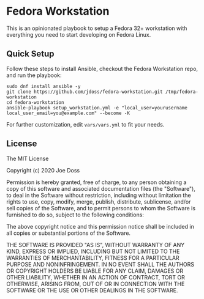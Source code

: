 # Fedora Workstation

This is an opinionated playbook to setup a Fedora 32+ workstation with everything you need to start developing on Fedora Linux.

## Quick Setup

Follow these steps to install Ansible, checkout the Fedora Workstation repo, and run the playbook:

```
sudo dnf install ansible -y
git clone https://github.com/jdoss/fedora-workstation.git /tmp/fedora-workstation
cd fedora-workstation
ansible-playbook setup_workstation.yml -e "local_user=yourusername local_user_email=you@example.com" --become -K
```

For further customization, edit `vars/vars.yml` to fit your needs.

## License

The MIT License

Copyright (c) 2020 Joe Doss

Permission is hereby granted, free of charge, to any person obtaining a copy
of this software and associated documentation files (the "Software"), to deal
in the Software without restriction, including without limitation the rights
to use, copy, modify, merge, publish, distribute, sublicense, and/or sell
copies of the Software, and to permit persons to whom the Software is
furnished to do so, subject to the following conditions:

The above copyright notice and this permission notice shall be included in
all copies or substantial portions of the Software.

THE SOFTWARE IS PROVIDED "AS IS", WITHOUT WARRANTY OF ANY KIND, EXPRESS OR
IMPLIED, INCLUDING BUT NOT LIMITED TO THE WARRANTIES OF MERCHANTABILITY,
FITNESS FOR A PARTICULAR PURPOSE AND NONINFRINGEMENT. IN NO EVENT SHALL THE
AUTHORS OR COPYRIGHT HOLDERS BE LIABLE FOR ANY CLAIM, DAMAGES OR OTHER
LIABILITY, WHETHER IN AN ACTION OF CONTRACT, TORT OR OTHERWISE, ARISING FROM,
OUT OF OR IN CONNECTION WITH THE SOFTWARE OR THE USE OR OTHER DEALINGS IN
THE SOFTWARE.
